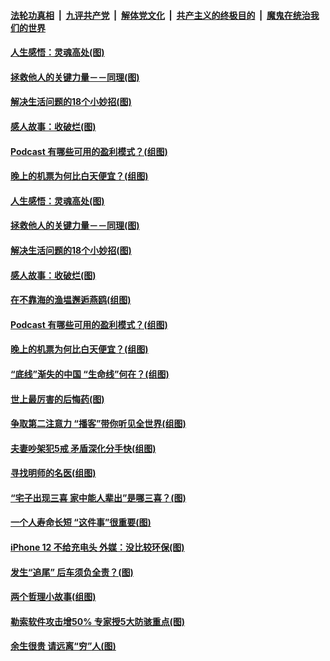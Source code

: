

####  [法轮功真相](../../../../basic/blob/master/README.md?t=11021231) &nbsp;|&nbsp; [九评共产党](../../../../9ping.md/blob/master/README.md?t=11021231) &nbsp;|&nbsp; [解体党文化](../../../../jtdwh.md/blob/master/README.md?t=11021231)  &nbsp;|&nbsp; [共产主义的终极目的](../../../../gczydzjmd.md/blob/master/README.md?t=11021231) &nbsp;|&nbsp; [魔鬼在统治我们的世界](../../../../mgztzwmdsj.md/blob/master/README.md?t=11021231) 

#### [人生感悟：灵魂高处(图)](../pages/p8/950857.md?t=11021231) 

#### [拯救他人的关键力量－－同理(图)](../pages/p8/951050.md?t=11021231) 

#### [解决生活问题的18个小妙招(图)](../pages/p8/950613.md?t=11021231) 

#### [感人故事：收破烂(图)](../pages/p8/950086.md?t=11021231) 

#### [Podcast 有哪些可用的盈利模式？(组图)](../pages/p8/951025.md?t=11021231) 

#### [晚上的机票为何比白天便宜？(组图)](../pages/p8/950946.md?t=11021231) 

#### [人生感悟：灵魂高处(图)](../pages/p8/950857.md?t=11021231) 

#### [拯救他人的关键力量－－同理(图)](../pages/p8/951050.md?t=11021231) 

#### [解决生活问题的18个小妙招(图)](../pages/p8/950613.md?t=11021231) 

#### [感人故事：收破烂(图)](../pages/p8/950086.md?t=11021231) 

#### [在不靠海的渔塭邂逅燕鸥(组图)](../pages/p8/951030.md?t=11021231) 

#### [Podcast 有哪些可用的盈利模式？(组图)](../pages/p8/951025.md?t=11021231) 

#### [晚上的机票为何比白天便宜？(组图)](../pages/p8/950946.md?t=11021231) 

#### [“底线”渐失的中国 “生命线”何在？(组图)](../pages/p8/950860.md?t=11021231) 

#### [世上最厉害的后悔药(图)](../pages/p8/950632.md?t=11021231) 

#### [争取第二注意力 “播客”带你听见全世界(组图)](../pages/p8/950582.md?t=11021231) 

#### [夫妻吵架犯5戒 矛盾深化分手快(组图)](../pages/p8/950916.md?t=11021231) 

#### [寻找明师的名医(组图)](../pages/p8/950581.md?t=11021231) 

#### [“宅子出现三喜 家中能人辈出”是哪三喜？(图)](../pages/p8/950822.md?t=11021231) 

#### [一个人寿命长短 “这件事”很重要(图)](../pages/p8/950602.md?t=11021231) 

#### [iPhone 12 不给充电头 外媒：没比较环保(图)](../pages/p8/950579.md?t=11021231) 

#### [发生“追尾” 后车须负全责？(图)](../pages/p8/950692.md?t=11021231) 

#### [两个哲理小故事(组图)](../pages/p8/950622.md?t=11021231) 

#### [勒索软件攻击增50% 专家授5大防骇重点(图)](../pages/p8/950573.md?t=11021231) 


#### [余生很贵 请远离“穷”人(图)](../pages/p8/950578.md?t=11021231) 

